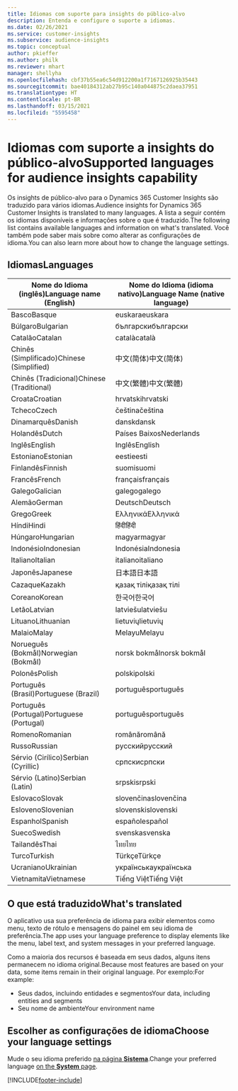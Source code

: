 ```yaml
---
title: Idiomas com suporte para insights do público-alvo
description: Entenda e configure o suporte a idiomas.
ms.date: 02/26/2021
ms.service: customer-insights
ms.subservice: audience-insights
ms.topic: conceptual
author: pkieffer
ms.author: philk
ms.reviewer: mhart
manager: shellyha
ms.openlocfilehash: cbf37b55ea6c54d912200a1f7167126925b35443
ms.sourcegitcommit: bae40184312ab27b95c140a044875c2daea37951
ms.translationtype: HT
ms.contentlocale: pt-BR
ms.lasthandoff: 03/15/2021
ms.locfileid: "5595458"
---
```

# <a name="supported-languages-for-audience-insights-capability"></a><span data-ttu-id="69cc6-103">Idiomas com suporte a insights do público-alvo</span><span class="sxs-lookup"><span data-stu-id="69cc6-103">Supported languages for audience insights capability</span></span>

<span data-ttu-id="69cc6-104">Os insights de público-alvo para o Dynamics 365 Customer Insights são traduzido para vários idiomas.</span><span class="sxs-lookup"><span data-stu-id="69cc6-104">Audience insights for Dynamics 365 Customer Insights is translated to many languages.</span></span> <span data-ttu-id="69cc6-105">A lista a seguir contém os idiomas disponíveis e informações sobre o que é traduzido.</span><span class="sxs-lookup"><span data-stu-id="69cc6-105">The following list contains available languages and information on what's translated.</span></span> <span data-ttu-id="69cc6-106">Você também pode saber mais sobre como alterar as configurações de idioma.</span><span class="sxs-lookup"><span data-stu-id="69cc6-106">You can also learn more about how to change the language settings.</span></span> 

## <a name="languages"></a><span data-ttu-id="69cc6-107">Idiomas</span><span class="sxs-lookup"><span data-stu-id="69cc6-107">Languages</span></span>

| <span data-ttu-id="69cc6-108">Nome do Idioma (inglês)</span><span class="sxs-lookup"><span data-stu-id="69cc6-108">Language name (English)</span></span>|  <span data-ttu-id="69cc6-109">Nome do Idioma (idioma nativo)</span><span class="sxs-lookup"><span data-stu-id="69cc6-109">Language Name (native language)</span></span> |
| ------------- | ------------- |
| <span data-ttu-id="69cc6-110">Basco</span><span class="sxs-lookup"><span data-stu-id="69cc6-110">Basque</span></span> | <span data-ttu-id="69cc6-111">euskara</span><span class="sxs-lookup"><span data-stu-id="69cc6-111">euskara</span></span> |
| <span data-ttu-id="69cc6-112">Búlgaro</span><span class="sxs-lookup"><span data-stu-id="69cc6-112">Bulgarian</span></span> | <span data-ttu-id="69cc6-113">български</span><span class="sxs-lookup"><span data-stu-id="69cc6-113">български</span></span> |
| <span data-ttu-id="69cc6-114">Catalão</span><span class="sxs-lookup"><span data-stu-id="69cc6-114">Catalan</span></span> | <span data-ttu-id="69cc6-115">català</span><span class="sxs-lookup"><span data-stu-id="69cc6-115">català</span></span> |
| <span data-ttu-id="69cc6-116">Chinês (Simplificado)</span><span class="sxs-lookup"><span data-stu-id="69cc6-116">Chinese (Simplified)</span></span> | <span data-ttu-id="69cc6-117">中文(简体)</span><span class="sxs-lookup"><span data-stu-id="69cc6-117">中文(简体)</span></span> |
| <span data-ttu-id="69cc6-118">Chinês (Tradicional)</span><span class="sxs-lookup"><span data-stu-id="69cc6-118">Chinese (Traditional)</span></span> | <span data-ttu-id="69cc6-119">中文(繁體)</span><span class="sxs-lookup"><span data-stu-id="69cc6-119">中文(繁體)</span></span> |
| <span data-ttu-id="69cc6-120">Croata</span><span class="sxs-lookup"><span data-stu-id="69cc6-120">Croatian</span></span> | <span data-ttu-id="69cc6-121">hrvatski</span><span class="sxs-lookup"><span data-stu-id="69cc6-121">hrvatski</span></span> |
| <span data-ttu-id="69cc6-122">Tcheco</span><span class="sxs-lookup"><span data-stu-id="69cc6-122">Czech</span></span> | <span data-ttu-id="69cc6-123">čeština</span><span class="sxs-lookup"><span data-stu-id="69cc6-123">čeština</span></span> |
| <span data-ttu-id="69cc6-124">Dinamarquês</span><span class="sxs-lookup"><span data-stu-id="69cc6-124">Danish</span></span> | <span data-ttu-id="69cc6-125">dansk</span><span class="sxs-lookup"><span data-stu-id="69cc6-125">dansk</span></span> |
| <span data-ttu-id="69cc6-126">Holandês</span><span class="sxs-lookup"><span data-stu-id="69cc6-126">Dutch</span></span> | <span data-ttu-id="69cc6-127">Países Baixos</span><span class="sxs-lookup"><span data-stu-id="69cc6-127">Nederlands</span></span> |
| <span data-ttu-id="69cc6-128">Inglês</span><span class="sxs-lookup"><span data-stu-id="69cc6-128">English</span></span> | <span data-ttu-id="69cc6-129">Inglês</span><span class="sxs-lookup"><span data-stu-id="69cc6-129">English</span></span> |
| <span data-ttu-id="69cc6-130">Estoniano</span><span class="sxs-lookup"><span data-stu-id="69cc6-130">Estonian</span></span> | <span data-ttu-id="69cc6-131">eesti</span><span class="sxs-lookup"><span data-stu-id="69cc6-131">eesti</span></span> |
| <span data-ttu-id="69cc6-132">Finlandês</span><span class="sxs-lookup"><span data-stu-id="69cc6-132">Finnish</span></span> | <span data-ttu-id="69cc6-133">suomi</span><span class="sxs-lookup"><span data-stu-id="69cc6-133">suomi</span></span> |
| <span data-ttu-id="69cc6-134">Francês</span><span class="sxs-lookup"><span data-stu-id="69cc6-134">French</span></span> | <span data-ttu-id="69cc6-135">français</span><span class="sxs-lookup"><span data-stu-id="69cc6-135">français</span></span> |
| <span data-ttu-id="69cc6-136">Galego</span><span class="sxs-lookup"><span data-stu-id="69cc6-136">Galician</span></span> | <span data-ttu-id="69cc6-137">galego</span><span class="sxs-lookup"><span data-stu-id="69cc6-137">galego</span></span> |
| <span data-ttu-id="69cc6-138">Alemão</span><span class="sxs-lookup"><span data-stu-id="69cc6-138">German</span></span> | <span data-ttu-id="69cc6-139">Deutsch</span><span class="sxs-lookup"><span data-stu-id="69cc6-139">Deutsch</span></span> |
| <span data-ttu-id="69cc6-140">Grego</span><span class="sxs-lookup"><span data-stu-id="69cc6-140">Greek</span></span> | <span data-ttu-id="69cc6-141">Ελληνικά</span><span class="sxs-lookup"><span data-stu-id="69cc6-141">Ελληνικά</span></span> |
| <span data-ttu-id="69cc6-142">Híndi</span><span class="sxs-lookup"><span data-stu-id="69cc6-142">Hindi</span></span> | <span data-ttu-id="69cc6-143">हिंदी</span><span class="sxs-lookup"><span data-stu-id="69cc6-143">हिंदी</span></span> |
| <span data-ttu-id="69cc6-144">Húngaro</span><span class="sxs-lookup"><span data-stu-id="69cc6-144">Hungarian</span></span> | <span data-ttu-id="69cc6-145">magyar</span><span class="sxs-lookup"><span data-stu-id="69cc6-145">magyar</span></span> |
| <span data-ttu-id="69cc6-146">Indonésio</span><span class="sxs-lookup"><span data-stu-id="69cc6-146">Indonesian</span></span> | <span data-ttu-id="69cc6-147">Indonésia</span><span class="sxs-lookup"><span data-stu-id="69cc6-147">Indonesia</span></span> |
| <span data-ttu-id="69cc6-148">Italiano</span><span class="sxs-lookup"><span data-stu-id="69cc6-148">Italian</span></span> | <span data-ttu-id="69cc6-149">italiano</span><span class="sxs-lookup"><span data-stu-id="69cc6-149">italiano</span></span> |
| <span data-ttu-id="69cc6-150">Japonês</span><span class="sxs-lookup"><span data-stu-id="69cc6-150">Japanese</span></span> | <span data-ttu-id="69cc6-151">日本語</span><span class="sxs-lookup"><span data-stu-id="69cc6-151">日本語</span></span> |
| <span data-ttu-id="69cc6-152">Cazaque</span><span class="sxs-lookup"><span data-stu-id="69cc6-152">Kazakh</span></span> | <span data-ttu-id="69cc6-153">қазақ тілі</span><span class="sxs-lookup"><span data-stu-id="69cc6-153">қазақ тілі</span></span> |
| <span data-ttu-id="69cc6-154">Coreano</span><span class="sxs-lookup"><span data-stu-id="69cc6-154">Korean</span></span> | <span data-ttu-id="69cc6-155">한국어</span><span class="sxs-lookup"><span data-stu-id="69cc6-155">한국어</span></span> |
| <span data-ttu-id="69cc6-156">Letão</span><span class="sxs-lookup"><span data-stu-id="69cc6-156">Latvian</span></span> | <span data-ttu-id="69cc6-157">latviešu</span><span class="sxs-lookup"><span data-stu-id="69cc6-157">latviešu</span></span> |
| <span data-ttu-id="69cc6-158">Lituano</span><span class="sxs-lookup"><span data-stu-id="69cc6-158">Lithuanian</span></span> | <span data-ttu-id="69cc6-159">lietuvių</span><span class="sxs-lookup"><span data-stu-id="69cc6-159">lietuvių</span></span> |
| <span data-ttu-id="69cc6-160">Malaio</span><span class="sxs-lookup"><span data-stu-id="69cc6-160">Malay</span></span> | <span data-ttu-id="69cc6-161">Melayu</span><span class="sxs-lookup"><span data-stu-id="69cc6-161">Melayu</span></span> |
| <span data-ttu-id="69cc6-162">Norueguês (Bokmål)</span><span class="sxs-lookup"><span data-stu-id="69cc6-162">Norwegian (Bokmål)</span></span> | <span data-ttu-id="69cc6-163">norsk bokmål</span><span class="sxs-lookup"><span data-stu-id="69cc6-163">norsk bokmål</span></span> |
| <span data-ttu-id="69cc6-164">Polonês</span><span class="sxs-lookup"><span data-stu-id="69cc6-164">Polish</span></span> | <span data-ttu-id="69cc6-165">polski</span><span class="sxs-lookup"><span data-stu-id="69cc6-165">polski</span></span> |
| <span data-ttu-id="69cc6-166">Português (Brasil)</span><span class="sxs-lookup"><span data-stu-id="69cc6-166">Portuguese (Brazil)</span></span> | <span data-ttu-id="69cc6-167">português</span><span class="sxs-lookup"><span data-stu-id="69cc6-167">português</span></span> |
| <span data-ttu-id="69cc6-168">Português (Portugal)</span><span class="sxs-lookup"><span data-stu-id="69cc6-168">Portuguese (Portugal)</span></span> | <span data-ttu-id="69cc6-169">português</span><span class="sxs-lookup"><span data-stu-id="69cc6-169">português</span></span> |
| <span data-ttu-id="69cc6-170">Romeno</span><span class="sxs-lookup"><span data-stu-id="69cc6-170">Romanian</span></span> | <span data-ttu-id="69cc6-171">română</span><span class="sxs-lookup"><span data-stu-id="69cc6-171">română</span></span> |
| <span data-ttu-id="69cc6-172">Russo</span><span class="sxs-lookup"><span data-stu-id="69cc6-172">Russian</span></span> | <span data-ttu-id="69cc6-173">pусский</span><span class="sxs-lookup"><span data-stu-id="69cc6-173">pусский</span></span> |
| <span data-ttu-id="69cc6-174">Sérvio (Cirílico)</span><span class="sxs-lookup"><span data-stu-id="69cc6-174">Serbian (Cyrillic)</span></span> | <span data-ttu-id="69cc6-175">српски</span><span class="sxs-lookup"><span data-stu-id="69cc6-175">српски</span></span> |
| <span data-ttu-id="69cc6-176">Sérvio (Latino)</span><span class="sxs-lookup"><span data-stu-id="69cc6-176">Serbian (Latin)</span></span> | <span data-ttu-id="69cc6-177">srpski</span><span class="sxs-lookup"><span data-stu-id="69cc6-177">srpski</span></span> |
| <span data-ttu-id="69cc6-178">Eslovaco</span><span class="sxs-lookup"><span data-stu-id="69cc6-178">Slovak</span></span> | <span data-ttu-id="69cc6-179">slovenčina</span><span class="sxs-lookup"><span data-stu-id="69cc6-179">slovenčina</span></span> |
| <span data-ttu-id="69cc6-180">Esloveno</span><span class="sxs-lookup"><span data-stu-id="69cc6-180">Slovenian</span></span> | <span data-ttu-id="69cc6-181">slovenski</span><span class="sxs-lookup"><span data-stu-id="69cc6-181">slovenski</span></span> |
| <span data-ttu-id="69cc6-182">Espanhol</span><span class="sxs-lookup"><span data-stu-id="69cc6-182">Spanish</span></span> | <span data-ttu-id="69cc6-183">español</span><span class="sxs-lookup"><span data-stu-id="69cc6-183">español</span></span> |
| <span data-ttu-id="69cc6-184">Sueco</span><span class="sxs-lookup"><span data-stu-id="69cc6-184">Swedish</span></span> | <span data-ttu-id="69cc6-185">svenska</span><span class="sxs-lookup"><span data-stu-id="69cc6-185">svenska</span></span> |
| <span data-ttu-id="69cc6-186">Tailandês</span><span class="sxs-lookup"><span data-stu-id="69cc6-186">Thai</span></span> | <span data-ttu-id="69cc6-187">ไทย</span><span class="sxs-lookup"><span data-stu-id="69cc6-187">ไทย</span></span> |
| <span data-ttu-id="69cc6-188">Turco</span><span class="sxs-lookup"><span data-stu-id="69cc6-188">Turkish</span></span> | <span data-ttu-id="69cc6-189">Türkçe</span><span class="sxs-lookup"><span data-stu-id="69cc6-189">Türkçe</span></span> |
| <span data-ttu-id="69cc6-190">Ucraniano</span><span class="sxs-lookup"><span data-stu-id="69cc6-190">Ukrainian</span></span> | <span data-ttu-id="69cc6-191">українська</span><span class="sxs-lookup"><span data-stu-id="69cc6-191">українська</span></span> |
| <span data-ttu-id="69cc6-192">Vietnamita</span><span class="sxs-lookup"><span data-stu-id="69cc6-192">Vietnamese</span></span> | <span data-ttu-id="69cc6-193">Tiếng Việt</span><span class="sxs-lookup"><span data-stu-id="69cc6-193">Tiếng Việt</span></span> |

## <a name="whats-translated"></a><span data-ttu-id="69cc6-194">O que está traduzido</span><span class="sxs-lookup"><span data-stu-id="69cc6-194">What's translated</span></span>

<span data-ttu-id="69cc6-195">O aplicativo usa sua preferência de idioma para exibir elementos como menu, texto de rótulo e mensagens do painel em seu idioma de preferência.</span><span class="sxs-lookup"><span data-stu-id="69cc6-195">The app uses your language preference to display elements like the menu, label text, and system messages in your preferred language.</span></span>

<span data-ttu-id="69cc6-196">Como a maioria dos recursos é baseada em seus dados, alguns itens permanecem no idioma original.</span><span class="sxs-lookup"><span data-stu-id="69cc6-196">Because most features are based on your data, some items remain in their original language.</span></span> <span data-ttu-id="69cc6-197">Por exemplo:</span><span class="sxs-lookup"><span data-stu-id="69cc6-197">For example:</span></span>

- <span data-ttu-id="69cc6-198">Seus dados, incluindo entidades e segmentos</span><span class="sxs-lookup"><span data-stu-id="69cc6-198">Your data, including entities and segments</span></span>
- <span data-ttu-id="69cc6-199">Seu nome de ambiente</span><span class="sxs-lookup"><span data-stu-id="69cc6-199">Your environment name</span></span>

## <a name="choose-your-language-settings"></a><span data-ttu-id="69cc6-200">Escolher as configurações de idioma</span><span class="sxs-lookup"><span data-stu-id="69cc6-200">Choose your language settings</span></span>  

<span data-ttu-id="69cc6-201">Mude o seu idioma preferido [na página **Sistema**](system.md).</span><span class="sxs-lookup"><span data-stu-id="69cc6-201">Change your preferred language [on the **System** page](system.md).</span></span>


[!INCLUDE[footer-include](../includes/footer-banner.md)]